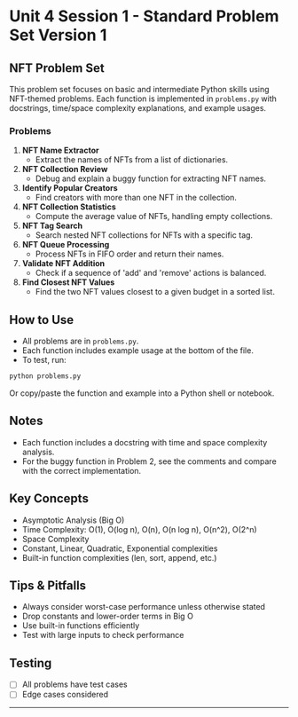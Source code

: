 # Unit 4 Session 1 - Standard Problem Set Version 1

## NFT Problem Set

This problem set focuses on basic and intermediate Python skills using NFT-themed problems. Each function is implemented in `problems.py` with docstrings, time/space complexity explanations, and example usages.

### Problems

1. **NFT Name Extractor**
   - Extract the names of NFTs from a list of dictionaries.
2. **NFT Collection Review**
   - Debug and explain a buggy function for extracting NFT names.
3. **Identify Popular Creators**
   - Find creators with more than one NFT in the collection.
4. **NFT Collection Statistics**
   - Compute the average value of NFTs, handling empty collections.
5. **NFT Tag Search**
   - Search nested NFT collections for NFTs with a specific tag.
6. **NFT Queue Processing**
   - Process NFTs in FIFO order and return their names.
7. **Validate NFT Addition**
   - Check if a sequence of 'add' and 'remove' actions is balanced.
8. **Find Closest NFT Values**
   - Find the two NFT values closest to a given budget in a sorted list.

## How to Use

- All problems are in `problems.py`.
- Each function includes example usage at the bottom of the file.
- To test, run:

```bash
python problems.py
```

Or copy/paste the function and example into a Python shell or notebook.

## Notes
- Each function includes a docstring with time and space complexity analysis.
- For the buggy function in Problem 2, see the comments and compare with the correct implementation.

## Key Concepts
- Asymptotic Analysis (Big O)
- Time Complexity: O(1), O(log n), O(n), O(n log n), O(n^2), O(2^n)
- Space Complexity
- Constant, Linear, Quadratic, Exponential complexities
- Built-in function complexities (len, sort, append, etc.)

## Tips & Pitfalls
- Always consider worst-case performance unless otherwise stated
- Drop constants and lower-order terms in Big O
- Use built-in functions efficiently
- Test with large inputs to check performance

## Testing
- [ ] All problems have test cases
- [ ] Edge cases considered

--- 